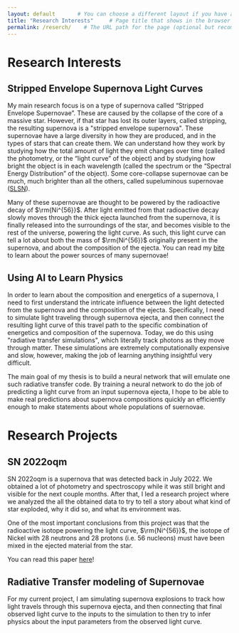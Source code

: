 ```yaml
---
layout: default       # You can choose a different layout if you have a custom one
title: "Research Interests"     # Page title that shows in the browser
permalink: /reserch/    # The URL path for the page (optional but recommended)
---
```



# Research Interests

## Stripped Envelope Supernova Light Curves

My main research focus is on a type of supernova called “Stripped Envelope Supernovae”. These are caused by the collapse of the core of a massive star. However, if that star has lost its outer layers, called stripping, the resulting supernova is a "stripped envelope supernova". These supernovae have a large diversity in how they are produced, and in the types of stars that can create them. We can understand how they work by studying how the total amount of light they emit changes over time (called the photometry, or the “light curve” of the object) and by studying how bright the object is in each wavelength (called the spectrum or the “Spectral Energy Distribution” of the object). Some core-collapse supernovae can be much, much brighter than all the others, called supeluminous supernovae ([SLSN](https://astrobites.org/2016/12/02/classifying-supernovae/)). 

Many of these supernovae are thought to be powered by the radioactive decay of $\rm{Ni^{56}}$. After light emitted from that radioactive decay slowly moves through the thick ejecta launched from the supernova, it is finally released into the surroundings of the star, and becomes visible to the rest of the universe, powering the light curve. As such, this light curve can tell a lot about both the mass of $\rm{Ni^{56}}$ originally present in the supernova, and about the composition of the ejecta. You can read my [bite](https://astrobites.org/2024/10/04/how-to-power-supernovae/) to learn about the power sources of many supernovae!

## Using AI to Learn Physics
In order to learn about the composition and energetics of a supernova, I need to first understand the intricate influence between the light detected from the supernova and the composition of the ejecta. Specifically, I need to simulate light traveling through supernova ejecta, and then connect the resulting light curve of this travel path to the specific combination of energetics and composition of the supernova. Today, we do this using "radiative transfer simulations", which literally track photons as they move through matter. These simulations are extremely computationally expensive and slow, however, making the job of learning anything insightful very difficult.
 
The main goal of my thesis is to build a neural network that will emulate one such radiative transfer code. By training a neural network to do the job of predicting a light curve from an input supernova ejecta, I hope to be able to make real predictions about supernova compositions quickly an efficiently enough to make statements about whole populations of suernovae.  


# Research Projects

## SN 2022oqm
SN 2022oqm is a supernova that was detected back in July 2022. We obtained a lot of photometry and spectroscopy while it was still bright and visible for the next couple months. After that, I led a research project where we analyzed the all the obtained data to try to tell a story about what kind of star exploded, why it did so, and what its environment was. 

One of the most important conclusions from this project was that the radioactive isotope powering the light curve, $\rm{Ni^{56}}$, the isotope of Nickel with 28 neutrons and 28 protons (i.e. 56 nucleons) must have been mixed in the ejected material from the star. 

You can read this paper [here](https://iopscience.iop.org/article/10.3847/1538-4357/ad5a7c/meta)! 


## Radiative Transfer modeling of Supernovae

For my current project, I am simulating supernova explosions to track how light travels through this supernova ejecta, and then connecting that final observed light curve to the inputs to the simulation to then try to infer physics about the input parameters from the observed light curve.
